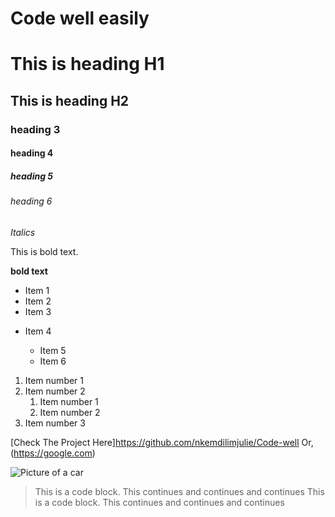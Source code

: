 # Code well easily

# This is heading H1

## This is heading H2

### heading 3

#### heading 4

##### heading 5

###### heading 6

*Italics*

This is bold text.

**bold text**

- Item 1
- Item 2
- Item 3

+ Item 4

    + Item 5
    + Item 6

1. Item number 1
2. Item number 2
    1. Item number 1
    2. Item number 2
3. Item number 3

[Check The Project Here]https://github.com/nkemdilimjulie/Code-well Or, (https://google.com)


![Picture of a car](https://hips.hearstapps.com/hmg-prod/images/dw-burnett-pcoty22-8260-1671143390.jpg?crop=0.668xw:1.00xh;0.184xw,0&resize=640:*)
>This is a code block.
>This continues and continues and continues
>This is a code block.
>This continues and continues and continues
    






